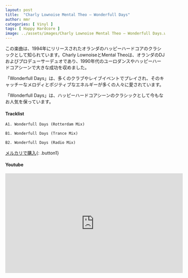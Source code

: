 ```yaml
---
layout: post
title:  "Charly Lownoise Mental Theo – Wonderfull Days"
author: mmr
categories: [ Vinyl ]
tags: [ Happy Hardcore ]
image: ../assets/images/Charly Lownoise Mental Theo – Wonderfull Days.webp
---
```


この楽曲は、1994年にリリースされたオランダのハッピーハードコアのクラシックとして知られています。Charly LownoiseとMental Theoは、オランダのDJおよびプロデューサーデュオであり、1990年代のユーロダンスやハッピーハードコアシーンで大きな成功を収めました。

「Wonderfull Days」は、多くのクラブやレイブイベントでプレイされ、そのキャッチーなメロディとポジティブなエネルギーが多くの人々に愛されています。

「Wonderfull Days」は、ハッピーハードコアシーンのクラシックとして今もなお人気を保っています。

#### Tracklist
```md
A1. Wonderfull Days (Rotterdam Mix)

B1. Wonderfull Days (Trance Mix)

B2. Wonderfull Days (Radio Mix)
```

[メルカリで購入](https://jp.mercari.com/item/m75641849316?afid=6142608987){: .button1}

#### Youtube
<iframe width="560" height="315" src="https://www.youtube.com/embed/tEAUvbjtsNk?si=xIXWrxhZmciEcSCc" title="YouTube video player" frameborder="0" allow="accelerometer; autoplay; clipboard-write; encrypted-media; gyroscope; picture-in-picture; web-share" referrerpolicy="strict-origin-when-cross-origin" allowfullscreen></iframe>